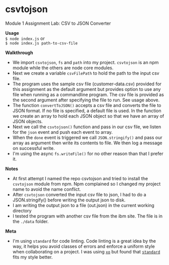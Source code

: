 # csvtojson
Module 1 Assignment Lab: CSV to JSON Converter 

**Usage**  
`$ node index.js` or   
`$ node index.js path-to-csv-file`

**Walkthrough** 
* We import `csvtojson`, `fs` and `path` into my project. `csvtojson` is an npm module while the others are node core modules.
* Next we create a variable `csvFilePath` to hold the path to the input csv file.
* The program uses the sample csv file (customer-data.csv) provided for this assignment as the default argument but provides option to use any file when running as a commandline program. The csv file is provided as the second argument after specifying the file to run. See usage above.
* The function `convertToJSON()` accepts a csv file and converts the file to JSON format. If no file is specified, a default file is used. In the function we create an array to hold each JSON object so that we have an array of JSON objects.
* Next we call the `csvtojson()` function and pass in our csv file, we listen for the `json` event and push each event to array.
* When the `done` event is triggered we call `JSON.stringify()` and pass our array as argument then write its contents to file. We then log a message on successful write.
* I'm using the async `fs.writeFile()` for no other reason than that I  prefer it.

**Notes**    
* At first attempt I named the repo csvtojson and tried to install the `csvtojson` module from npm. Npm complained so I changed my project name to avoid the name conflict.
* After `csvtojson` converted the input csv file to json, I had to do a JSON.stringify() before writing the output json to disk. 
* I am writing the output json to a file (out.json) in the current working directory
* I tested the program with another csv file from the ibm site. The file is in the `./data` folder.


**Meta**  
* I'm using `standard` for code linting. Code linting is a great idea by the way, it helps you avoid classes of errors and enforce a uniform style when collaborating on a project. I was using [`xo`](https://github.com/sindresorhus/xo) but found that [`standard`](https://github.com/standard/standard) fits my style better.
